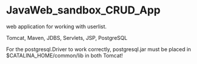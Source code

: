 # JavaWeb_sandbox_CRUD_App
web application for working with userlist.

Tomcat, Maven, JDBS, Servlets, JSP, PostgreSQL

For the postgresql.Driver to work correctly, postgresql.jar must be placed in $CATALINA_HOME/common/lib in both Tomcat!
